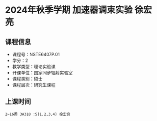 # 2024年秋季学期 加速器调束实验 徐宏亮






## 课程信息

- 课程号：NSTE6407P.01
- 学分：2
- 教学类型：理论实验课
- 开课单位：国家同步辐射实验室
- 课程类别：硕士
- 课程层次：研究生课程

## 上课时间

```
2~16周 3A310 :5(1,2,3,4) 徐宏亮
```

